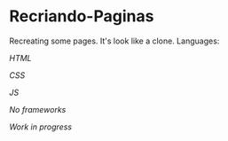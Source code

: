 # Recriando-Paginas

Recreating some pages. It's look like a clone.
Languages:

*HTML*

*CSS*

*JS*

*No frameworks*

*Work in progress*
